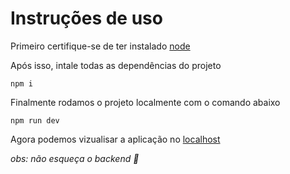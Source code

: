 # Instruções de uso
Primeiro certifique-se de ter instalado [node](https://nodejs.org/en/download/current)

Após isso, intale todas as dependências do projeto
```console
npm i
```

Finalmente rodamos o projeto localmente com o comando abaixo
```console
npm run dev
```

Agora podemos vizualisar a aplicação no [localhost](http://localhost:5173/)

*obs: não esqueça o backend 🙂*
